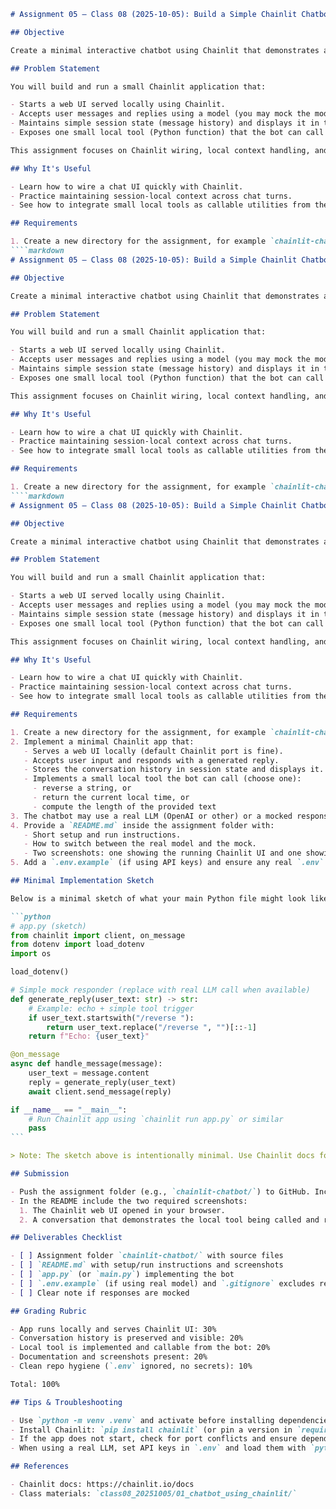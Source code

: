 ````markdown
# Assignment 05 — Class 08 (2025-10-05): Build a Simple Chainlit Chatbot

## Objective

Create a minimal interactive chatbot using Chainlit that demonstrates a simple conversational loop and local context usage. The goal is to get hands-on experience with streaming chat responses, handling user state across turns, and embedding a small tool (a local utility function) the bot can call.

## Problem Statement

You will build and run a small Chainlit application that:

- Starts a web UI served locally using Chainlit.
- Accepts user messages and replies using a model (you may mock the model response if you don't have API access).
- Maintains simple session state (message history) and displays it in the UI.
- Exposes one small local tool (Python function) that the bot can call to, for example, reverse a string or fetch the current local time.

This assignment focuses on Chainlit wiring, local context handling, and a clear demonstration of results.

## Why It's Useful

- Learn how to wire a chat UI quickly with Chainlit.
- Practice maintaining session-local context across chat turns.
- See how to integrate small local tools as callable utilities from the agent.

## Requirements

1. Create a new directory for the assignment, for example `chainlit-chatbot/`.
````markdown
# Assignment 05 — Class 08 (2025-10-05): Build a Simple Chainlit Chatbot

## Objective

Create a minimal interactive chatbot using Chainlit that demonstrates a simple conversational loop and local context usage. The goal is to get hands-on experience with streaming chat responses, handling user state across turns, and embedding a small tool (a local utility function) the bot can call.

## Problem Statement

You will build and run a small Chainlit application that:

- Starts a web UI served locally using Chainlit.
- Accepts user messages and replies using a model (you may mock the model response if you don't have API access).
- Maintains simple session state (message history) and displays it in the UI.
- Exposes one small local tool (Python function) that the bot can call to, for example, reverse a string or fetch the current local time.

This assignment focuses on Chainlit wiring, local context handling, and a clear demonstration of results.

## Why It's Useful

- Learn how to wire a chat UI quickly with Chainlit.
- Practice maintaining session-local context across chat turns.
- See how to integrate small local tools as callable utilities from the agent.

## Requirements

1. Create a new directory for the assignment, for example `chainlit-chatbot/`.
````markdown
# Assignment 05 — Class 08 (2025-10-05): Build a Simple Chainlit Chatbot

## Objective

Create a minimal interactive chatbot using Chainlit that demonstrates a simple conversational loop and local context usage. The goal is to get hands-on experience with streaming chat responses, handling user state across turns, and embedding a small tool (a local utility function) the bot can call.

## Problem Statement

You will build and run a small Chainlit application that:

- Starts a web UI served locally using Chainlit.
- Accepts user messages and replies using a model (you may mock the model response if you don't have API access).
- Maintains simple session state (message history) and displays it in the UI.
- Exposes one small local tool (Python function) that the bot can call to, for example, reverse a string or fetch the current local time.

This assignment focuses on Chainlit wiring, local context handling, and a clear demonstration of results.

## Why It's Useful

- Learn how to wire a chat UI quickly with Chainlit.
- Practice maintaining session-local context across chat turns.
- See how to integrate small local tools as callable utilities from the agent.

## Requirements

1. Create a new directory for the assignment, for example `chainlit-chatbot/`.
2. Implement a minimal Chainlit app that:
   - Serves a web UI locally (default Chainlit port is fine).
   - Accepts user input and responds with a generated reply.
   - Stores the conversation history in session state and displays it.
   - Implements a small local tool the bot can call (choose one):
     - reverse a string, or
     - return the current local time, or
     - compute the length of the provided text
3. The chatbot may use a real LLM (OpenAI or other) or a mocked response generator function if you don't have API keys. If you mock responses, make it clear in the README and keep the mock deterministic.
4. Provide a `README.md` inside the assignment folder with:
   - Short setup and run instructions.
   - How to switch between the real model and the mock.
   - Two screenshots: one showing the running Chainlit UI and one showing a sample conversation where the local tool is called successfully.
5. Add a `.env.example` (if using API keys) and ensure any real `.env` is ignored in `.gitignore`.

## Minimal Implementation Sketch

Below is a minimal sketch of what your main Python file might look like (adapt as needed):

```python
# app.py (sketch)
from chainlit import client, on_message
from dotenv import load_dotenv
import os

load_dotenv()

# Simple mock responder (replace with real LLM call when available)
def generate_reply(user_text: str) -> str:
    # Example: echo + simple tool trigger
    if user_text.startswith("/reverse "):
        return user_text.replace("/reverse ", "")[::-1]
    return f"Echo: {user_text}"

@on_message
async def handle_message(message):
    user_text = message.content
    reply = generate_reply(user_text)
    await client.send_message(reply)

if __name__ == "__main__":
    # Run Chainlit app using `chainlit run app.py` or similar
    pass
```

> Note: The sketch above is intentionally minimal. Use Chainlit docs for correct decorators and startup commands if APIs change.

## Submission

- Push the assignment folder (e.g., `chainlit-chatbot/`) to GitHub. Include `README.md`, `app.py` (or `main.py`), and `.env.example` if required.
- In the README include the two required screenshots:
  1. The Chainlit web UI opened in your browser.
  2. A conversation that demonstrates the local tool being called and returning the result.

## Deliverables Checklist

- [ ] Assignment folder `chainlit-chatbot/` with source files
- [ ] `README.md` with setup/run instructions and screenshots
- [ ] `app.py` (or `main.py`) implementing the bot
- [ ] `.env.example` (if using real model) and `.gitignore` excludes real `.env`
- [ ] Clear note if responses are mocked

## Grading Rubric

- App runs locally and serves Chainlit UI: 30%
- Conversation history is preserved and visible: 20%
- Local tool is implemented and callable from the bot: 20%
- Documentation and screenshots present: 20%
- Clean repo hygiene (`.env` ignored, no secrets): 10%

Total: 100%

## Tips & Troubleshooting

- Use `python -m venv .venv` and activate before installing dependencies, or use your preferred environment manager.
- Install Chainlit: `pip install chainlit` (or pin a version in `requirements.txt`).
- If the app does not start, check for port conflicts and ensure dependencies are installed.
- When using a real LLM, set API keys in `.env` and load them with `python-dotenv`.

## References

- Chainlit docs: https://chainlit.io/docs
- Class materials: `class08_20251005/01_chatbot_using_chainlit/`

````
